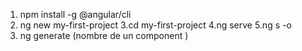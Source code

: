 1. npm install -g @angular/cli
2. ng new my-first-project
3.cd my-first-project
4.ng serve
5.ng s -o
6. ng generate (nombre de un component )

